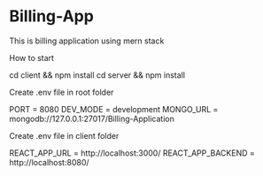 # Billing-App

This is billing application using mern stack

How to start

cd client && npm install
cd server && npm install

Create .env file in root folder

PORT = 8080
DEV_MODE = development
MONGO_URL = mongodb://127.0.0.1:27017/Billing-Application

Create .env file in client folder

REACT_APP_URL = http://localhost:3000/
REACT_APP_BACKEND = http://localhost:8080/